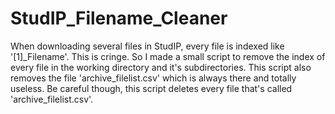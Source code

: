 # StudIP_Filename_Cleaner

When downloading several files in StudIP, every file is indexed like '[1]_Filename'. This is cringe. So I made a small script to remove the index of every file in the working directory and it's subdirectories.
This script also removes the file 'archive_filelist.csv' which is always there and totally useless. Be careful though, this script deletes every file that's called 'archive_filelist.csv'.
